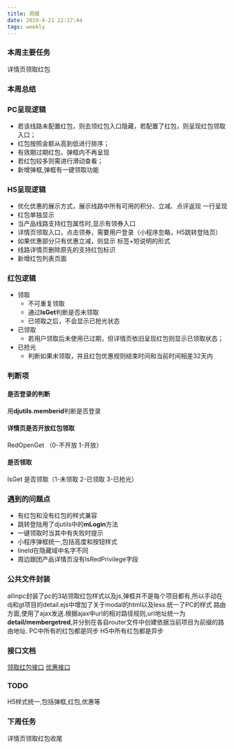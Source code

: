 ```yaml
---
title: 周报
date: 2019-4-21 22:17:44
tags: weekly
---
```


### 本周主要任务

详情页领取红包

### 本周总结

### **PC呈现逻辑**
* 若该线路未配置红包，则去领红包入口隐藏，若配置了红包，则呈现红包领取入口；
* 红包按照金额从高到低进行排序；
* 有效期过期红包，弹框内不再呈现
* 若红包较多则需进行滑动查看；
* 新增弹框,弹框有一键领取功能

### H5呈现逻辑
* 优化优惠的展示方式，展示线路中所有可用的积分、立减、点评返现 一行呈现
* 红包单独显示
* 当产品线路支持红包属性时,显示有领券入口
* 详情页领取入口，点击领券，需要用户登录（小程序忽略，H5跳转登陆页）
* 如果优惠部分只有优惠立减，则显示 标签+短说明的形式
* 线路详情页删除原先的支持红包标识
* 新增红包列表页面


### 红包逻辑
* 领取
  * 不可重复领取
  * 通过**IsGet**判断是否未领取
  * 已领取之后，不会显示已抢光状态
* 已领取
  * 若用户领取后未使用已过期，但详情页依旧呈现红包则显示已领取状态；
* 已抢光
  * 判断如果未领取，并且红包优惠规则结束时间和当前时间相差32天内


### 判断项
#### 是否登录的判断
用**djutils.memberid**判断是否登录

#### 详情页是否开放红包领取
RedOpenGet （0-不开放 1-开放）
#### 是否领取
IsGet 是否领取（1-未领取 2-已领取 3-已抢光）

### 遇到的问题点
* 有红包和没有红包的样式兼容
* 跳转登陆用了djutils中的**mLogin**方法
* 一键领取时当其中有失败时提示
* 小程序弹框统一,包括高度和按钮样式
* lineId在隐藏域中名字不同
* 周边跟团产品详情页没有IsRedPrivilege字段


### 公共文件封装
allinpc封装了pc的3站领取红包样式以及js,弹框并不是每个项目都有,所以手动在dj和gt项目的detail.ejs中增加了关于modal的html以及less.统一了PC的样式
路由方面,使用了ajax发送.根据ajax中url的相对路径规则,url地址统一为**detail/membergetred**,并分别在各自router文件中创建依据当前项目为前缀的路由地址.
PC中所有的红包都是同步
H5中所有红包都是异步

### 接口文档
[领取红包接口](http://dsf.17usoft.com/wiki/service/dsf.gl.core.campaign.api/16.1.0.0/component/membergetred/detail)
[优惠接口](http://dsf.t.17usoft.com/wiki/service/dsf.dj.marketing/8.0.0.0/preferentialquery/getproductpreferential/detail)

### TODO
H5样式统一,包括弹框,红包,优惠等


### 下周任务

详情页领取红包收尾